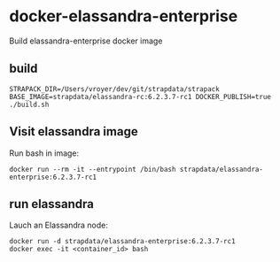 # docker-elassandra-enterprise

Build elassandra-enterprise docker image

## build

	STRAPACK_DIR=/Users/vroyer/dev/git/strapdata/strapack BASE_IMAGE=strapdata/elassandra-rc:6.2.3.7-rc1 DOCKER_PUBLISH=true ./build.sh 


## Visit elassandra image 

Run bash in image:

	docker run --rm -it --entrypoint /bin/bash strapdata/elassandra-enterprise:6.2.3.7-rc1

## run elassandra

Lauch an Elassandra node:
	
	docker run -d strapdata/elassandra-enterprise:6.2.3.7-rc1
	docker exec -it <container_id> bash